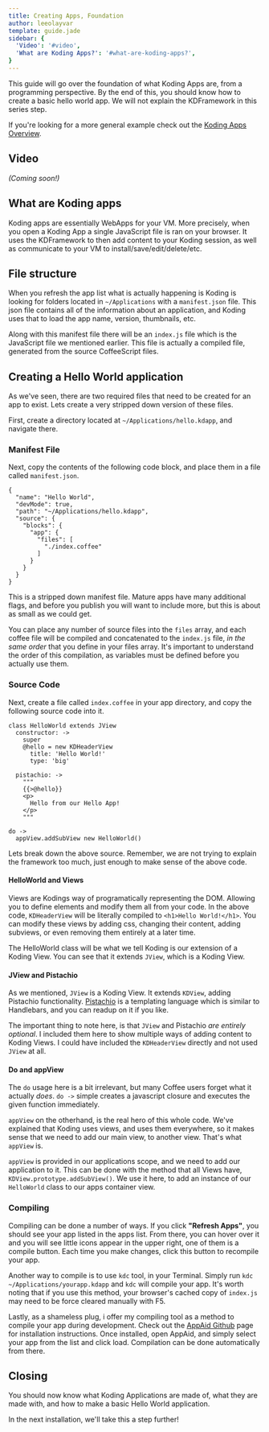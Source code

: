 ```yaml
---
title: Creating Apps, Foundation
author: leeolayvar
template: guide.jade
sidebar: {
  'Video': '#video',
  'What are Koding Apps?': '#what-are-koding-apps?',
}
---
```


This guide will go over the foundation of what Koding Apps are, from a
programming perspective. By the end of this, you should know how to create a
basic hello world app. We will not explain the KDFramework in this series
step.

If you're looking for a more general example check out the
[Koding Apps Overview][0].



## Video

*(Coming soon!)*

## What are Koding apps

Koding apps are essentially WebApps for your VM. More precisely, when you open
a Koding App a single JavaScript file is ran on your browser. It uses the
KDFramework to then add content to your Koding session, as well as
communicate to your VM to install/save/edit/delete/etc.

## File structure

When you refresh the app list what is actually happening is Koding is looking
for folders located in `~/Applications` with a `manifest.json` file. This
json file contains all of the information about an application, and Koding
uses that to load the app name, version, thumbnails, etc.

Along with this manifest file there will be an `index.js` file which is the
JavaScript file we mentioned earlier. This file is actually a compiled file,
generated from the source CoffeeScript files.

## Creating a Hello World application

As we've seen, there are two required files that need to be created for an app
to exist. Lets create a very stripped down version of these files.

First, create a directory located at `~/Applications/hello.kdapp`,
and navigate there.

### Manifest File

Next, copy the contents of the following code block, and place them in a file
called `manifest.json`.

```
{
  "name": "Hello World",
  "devMode": true,
  "path": "~/Applications/hello.kdapp",
  "source": {
    "blocks": {
      "app": {
        "files": [
          "./index.coffee"
        ]
      }
    }
  }
}
```

This is a stripped down manifest file. Mature apps have many additional
flags, and before you publish you will want to include more, but this
is about as small as we could get.

You can place any number of source files into the `files` array, and
each coffee file will be compiled and concatenated to the `index.js` file,
*in the same order* that you define in your files array. It's important
to understand the order of this compilation, as variables must be defined
before you actually use them.

### Source Code

Next, create a file called `index.coffee` in your app directory, and copy
the following source code into it.

```
class HelloWorld extends JView
  constructor: ->
    super
    @hello = new KDHeaderView
      title: 'Hello World!'
      type: 'big'

  pistachio: ->
    """
    {{>@hello}}
    <p>
      Hello from our Hello App!
    </p>
    """

do ->
  appView.addSubView new HelloWorld()
```

Lets break down the above source. Remember, we are not trying to explain
the framework too much, just enough to make sense of the above code.

#### HelloWorld and Views

Views are Kodings way of programatically representing the DOM. Allowing you
to define elements and modify them all from your code. In the above code,
`KDHeaderView` will be literally compiled to `<h1>Hello World!</h1>`. You
can modify these views by adding css, changing their content, adding subviews,
or even removing them entirely at a later time.

The HelloWorld class will be what we tell Koding is our extension of a
Koding View. You can see that it extends `JView`, which is a Koding View.

#### JView and Pistachio

As we mentioned, `JView` is a Koding View. It extends `KDView`,
adding Pistachio functionality. [Pistachio][2] is a templating language
which is similar to Handlebars, and you can readup on it if you like.

The important thing to note here, is that `JView` and Pistachio *are entirely
optional*. I included them here to show multiple ways of adding content
to Koding Views. I could have included the `KDHeaderView` directly and
not used `JView` at all.

#### Do and appView

The `do` usage here is a bit irrelevant, but many Coffee users forget what
it actually *does*. `do ->` simple creates a javascript closure and executes
the given function immediately.

`appView` on the otherhand, is the real hero of this whole code. We've
explained that Koding uses views, and uses them everywhere, so it makes sense
that we need to add our main view, to another view. That's what `appView` is.

`appView` is provided in our applications scope, and we need to add our
application to it. This can be done with the method that all Views have,
`KDView.prototype.addSubView()`. We use it here, to add an instance of
our `HelloWorld` class to our apps container view.

### Compiling

Compiling can be done a number of ways. If you click **"Refresh Apps"**,
you should see your app listed in the apps list. From there, you can hover
over it and you will see little icons appear in the upper right, one of them
is a compile button. Each time you make changes, click this button to recompile
your app.

Another way to compile is to use `kdc` tool, in your Terminal. Simply run
`kdc ~/Applications/yourapp.kdapp` and `kdc` will compile your app. It's
worth noting that if you use this method, your browser's cached copy of
`index.js` may need to be force cleared manually with F5.

Lastly, as a shameless plug, i offer my compiling tool as a method to compile
your app during development. Check out the [AppAid Github][3] page for
installation instructions. Once installed, open AppAid, and simply select
your app from the list and click load. Compilation can be done automatically
from there.

## Closing

You should now know what Koding Applications are made of, what they are made
with, and how to make a basic Hello World application.

In the next installation, we'll take this a step further!




[0]: /docs/guides/apps-overview/
[1]: http://coffeescript.org
[2]: https://github.com/phidelta/pistachio
[3]: https://github.com/leeolayvar/appaid.kdapp

 
